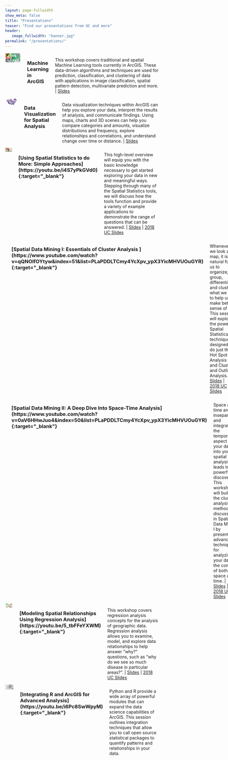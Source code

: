 ```yaml
---
layout: page-fullwidth
show_meta: false
title: "Presentations"
teaser: "Find our presentations from UC and more"
header:
   image_fullwidth: "banner.jpg"
permalink: "/presentations/"
---
```



<div id="overview_div" markdown="1" class="row">
<!-- ## Esri User Conference 2017 Presentations -->
<div class="small-12 large-6 columns" markdown="1" top="0">

<div align="center">
<a href="https://youtu.be/duZ7jor_YrU" target="_blank">
<img src="/images/machine_learning_SM_play.png" alt="Machine Learning in ArcGIS" class="inline" /></a>
</div>

<h3 markdown="1">Machine Learning in ArcGIS</h3>

This workshop covers traditional and spatial Machine Learning tools currently in ArcGIS. These data-driven algorithms and techniques  are used for prediction, classification, and clustering of data with applications in image classification, spatial pattern detection, multivariate prediction and more. | [Slides](https://esri.box.com/v/spatialML)
</div>


<div class="small-12 large-6 columns" markdown="1" top="0">


<div align="center"><a href="https://youtu.be/1k7sryECatk" target="_blank"><img src="/images/Data_Viz_banner_SM_play.png" alt="Data Visualization for Spatial Analysis" class="inline"/></a></div>

<h3 markdown="1">Data Visualization for Spatial Analysis
</h3>

Data visualization techniques within ArcGIS can help you explore your data, interpret the results of analysis, and communicate findings. Using maps, charts and 3D scenes can help you compare categories and amounts, visualize distributions and frequency, explore relationships and correlations, and understand change over time or distance.
 | [Slides](https://esri.box.com/v/spatialstats5)
</div>
</div>


<div id="overview_div" markdown="1" class="row">
<!-- ## Esri User Conference 2017 Presentations -->
<div class="small-12 large-6 columns" markdown="1" top="0">

<div align="center"><a href="https://www.youtube.com/watch?v=3d_8nQpSCgE&index=43&list=PLaPDDLTCmy4YcXpv_ypX3YicMHVUOuGYR" target="_blank"><img src="/images/simple-approach2-sm-play.png" alt="Introduction to Spatial Statistics, spatial distribution nearest neighbours and cluster analysis" class="inline" /></a></div>

<h3 markdown="1">[Using Spatial Statistics to do More: Simple Approaches](https://youtu.be/i4S7yPkGVd0){:target="_blank"}</h3>

This high-level overview will equip you with the basic knowledge necessary to get started exploring your data in new and meaningful ways. Stepping through many of the Spatial Statistics tools, we will discuss how the tools function and provide a variety of example applications to demonstrate the range of questions that can be answered. | [Slides](https://esri.box.com/s/mkh8wqoisjsv04ftfch4agtske984q95) | [2018 UC Slides](https://esri.box.com/v/spatialstats1)
</div> 


<div class="small-12 large-6 columns" markdown="1" top="0">


<div align="center"><a href="https://www.youtube.com/watch?v=qQNOlfOYtyw&index=51&list=PLaPDDLTCmy4YcXpv_ypX3YicMHVUOuGYR" target="_blank"><img src="/images/essentials-cluster-sm2-play.png" alt="Using Spatial Statistics for data mining and cluster analysis" class="inline"/></a></div>

<h3 markdown="1">[Spatial Data Mining I: Essentials of Cluster Analysis
](https://www.youtube.com/watch?v=qQNOlfOYtyw&index=51&list=PLaPDDLTCmy4YcXpv_ypX3YicMHVUOuGYR){:target="_blank"}</h3>

Whenever we look at a map, it is natural for us to organize, group, differentiate, and cluster what we see to help us make better sense of it. This session will explore the powerful Spatial Statistics techniques designed to do just that: Hot Spot Analysis and Cluster and Outlier Analysis. | [Slides](https://esri.box.com/s/yvdmwwbgnxzo11fpv54knngxui3pjs5f) | [2018 UC Slides](https://esri.box.com/v/spatialstats2)
</div>
</div>




<div id="overview_div" markdown="1" class="row">


<div class="small-12 large-6 columns" markdown="1" top="0">
<div align="center"><a href="https://www.youtube.com/watch?v=0aV6HHwJuo4&index=50&list=PLaPDDLTCmy4YcXpv_ypX3YicMHVUOuGYR" target="_blank"><img src="/images/cube-sm-play.png" alt="Space time pattern mining using the space time cube" class="inline"/></a></div>
<h3 markdown="1">[Spatial Data Mining II: A Deep Dive Into Space-Time Analysis](https://www.youtube.com/watch?v=0aV6HHwJuo4&index=50&list=PLaPDDLTCmy4YcXpv_ypX3YicMHVUOuGYR){:target="_blank"}</h3>

Space and time are inseparable, and integrating the temporal aspect of your data into your spatial analysis leads to powerful discoveries. This workshop will build on the cluster analysis methods discussed in Spatial Data Mining I by presenting advanced techniques for analyzing your data in the context of both space and time. | [Slides](https://esri.box.com/s/5a7ox8tmdj0ib46e0prolceuh0ydtfkm) | [2018 UC Slides](https://esri.box.com/v/spatialstats3)
</div> 



<div class="small-12 large-6 columns" markdown="1" top="0">
<div align="center"><a href="http://www.esri.com/videos/watch?videoid=3871&isLegacy=true&title=modeling-spatial-relationships-using-regression-analysis" target="_blank"><img src="/images/model-regression-banner-sm-play.png" alt="Model your data using regression analysis to discover relationships between variables" class="inline"/></a></div>
<h3 markdown="1">[Modeling Spatial Relationships Using Regression Analysis](https://youtu.be/5_tbFFeYXWM){:target="_blank"}</h3>

This workshop covers regression analysis concepts for the analysis of geographic data. Regression analysis allows you to examine, model, and explore data relationships to help answer “why?” questions, such as “why do we see so much disease in particular areas?”. | [Slides](https://esri.box.com/s/3vhzjz7eiv5t6e1jbe17mdgsbs8j4wgd) | [2018 UC Slides](https://esri.box.com/v/spatialstats4)
</div>

</div>

<div id="overview_div" markdown="1" class="row">
<div class="small-12 large-6 columns" markdown="1">

<div align="center"><a href="https://www.youtube.com/watch?v=YQ7JQi13_B0" target="_blank"><img src="/images/R_Pres_Small-play.png" alt="The R ArcGIS bridge combines visualziation ArcGIS Pro and analysis with R" class="inline"/></a></div>

<h3 markdown="1">[Integrating R and ArcGIS for Advanced Analysis](https://youtu.be/i6Pc8SwWpyM){:target="_blank"}</h3>

Python and R provide a wide array of powerful modules that can expand the data science capabilities of ArcGIS. This session outlines integration techniques that allow you to call open source statistical packages to quantify patterns and relationships in your data.
</div>
</div>

